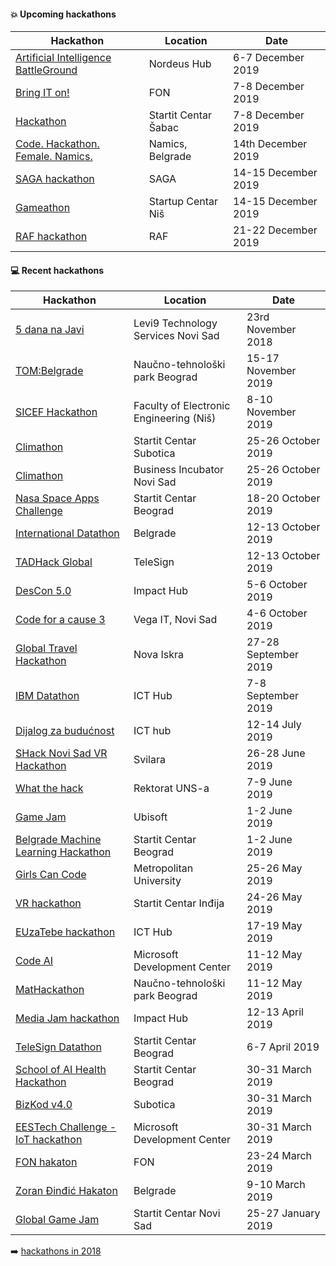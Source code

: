 #### :boom: Upcoming hackathons

| Hackathon | Location | Date |
| --------- | -------- | ---- |
| [Artificial Intelligence BattleGround](https://aibg.best.rs) | Nordeus Hub | 6-7 December 2019 |
| [Bring IT on!](http://hzs.fonis.rs/) | FON | 7-8 December 2019 |
| [Hackathon](https://startit.rs/kreirajte-mobilnu-aplikaciju-za-direktno-ucesce-gradana-sapca-u-izradi-i-realizaciji-gradskih-projekata-hakaton-u-startit-centru-sabac/) | Startit Centar Šabac | 7-8 December 2019 |
| [Code. Hackathon. Female. Namics.](https://namics.com/en/event/female-code-hackathon-2019) | Namics, Belgrade | 14th December 2019 |
| [SAGA hackathon](https://brandnewengineers.rs/2019/11/22/SAGA_najava.html) | SAGA | 14-15 December 2019 |
| [Gameathon](http://www.gameathon.rs/#/) | Startup Centar Niš | 14-15 December 2019 |
| [RAF hackathon](https://hakaton.raf.edu.rs/prijava) | RAF | 21-22 December 2019 |

#### :computer: Recent hackathons

| Hackathon | Location | Date |
| --------- | -------- | ---- |
| [5 dana na Javi](http://www.5dananajavi.com) | Levi9 Technology Services Novi Sad | 23rd November 2018 |
| [TOM:Belgrade](https://www.tombelgrade.org) | Naučno-tehnološki park Beograd | 15-17 November 2019 |
| [SICEF Hackathon](http://hakaton.sicef.info/) | Faculty of Electronic Engineering (Niš) | 8-10 November 2019 |
| [Climathon](https://climathon.climate-kic.org/en/subotica) | Startit Centar Subotica | 25-26 October 2019 |
| [Climathon](https://climathon.climate-kic.org/en/novi-sad) | Business Incubator Novi Sad | 25-26 October 2019 |
| [Nasa Space Apps Challenge](https://2019.spaceappschallenge.org/locations/belgrade) | Startit Centar Beograd | 18-20 October 2019 |
| [International Datathon](https://datathon.eu/global/) | Belgrade | 12-13 October 2019 |
| [TADHack Global](https://tadhack.com/2019/global/belgrade/) | TeleSign | 12-13 October 2019 |
| [DesCon 5.0](https://www.descon.me/2019/) | Impact Hub | 5-6 October 2019 |
| [Code for a cause 3](https://docs.google.com/forms/d/e/1FAIpQLSeiOl8GRwRARHmccSJkf1LntgWdhHBjwgdfVmVW3RtQpkXUfg/viewform) | Vega IT, Novi Sad | 4-6 October 2019 |
| [Global Travel Hackathon](https://www.eventbrite.com/e/global-travel-hackathon-belgrade-edition-tickets-68284501783) | Nova Iskra | 27-28 September 2019 |
| [IBM Datathon](https://datathon.eu/ibm/) | ICT Hub | 7-8 September 2019 |
| [Dijalog za budućnost](https://bfpe.org/hakaton-dijalog-za-buducnost-12-14-jul/) | ICT hub | 12-14 July 2019 |
| [SHack Novi Sad VR Hackathon](https://eu-youthaward.org/shack-novi-sad-2019/) | Svilara | 26-28 June 2019 |
| [What the hack](http://ftnhack.rs/) | Rektorat UNS-a | 7-9 June 2019 |
| [Game Jam](https://startit.rs/napravite-gaming-aplikaciju-tokom-dvadesetcetvorocasovnog-game-jama-pocetkom-juna-u-beogradu/) | Ubisoft | 1-2 June 2019 |
| [Belgrade Machine Learning Hackathon](https://startit.rs/belgrade-machine-learning-hackathon-pocetkom-juna-u-beogradskom-startit-centru/) | Startit Centar Beograd | 1-2 June 2019 |
| [Girls Can Code](http://metlab.rs/hackathon/) | Metropolitan University | 25-26 May 2019 |
| [VR hackathon](https://startit.rs/budite-deo-prvog-hakatona-u-indiji-prijave-otvorene-do-17-maja/) | Startit Centar Inđija | 24-26 May 2019 |
| [EUzaTebe hackathon](http://euhakaton.europa.rs/) | ICT Hub | 17-19 May 2019 |
| [Code AI](https://codeai.lazybrain.org/) | Microsoft Development Center | 11-12 May 2019 |
| [MatHackathon](http://mathack.rs/) | Naučno-tehnološki park Beograd | 11-12 May 2019 |
| [Media Jam hackathon](https://belgrade.impacthub.net/media-jam-hakaton/) | Impact Hub | 12-13 April 2019 |
| [TeleSign Datathon](https://datathon.eu/telesign/) | Startit Centar Beograd | 6-7 April 2019 |
| [School of AI Health Hackathon](https://www.eventbrite.com/e/school-of-ai-health-hackathon-2019-belgrade-serbia-tickets-56859163288) | Startit Centar Beograd | 30-31 March 2019 |
| [BizKod v4.0](http://bizkod.rs/) | Subotica | 30-31 March 2019 |
| [EESTech Challenge - IoT hackathon](https://www.facebook.com/events/266191320968843/) | Microsoft Development Center | 30-31 March 2019 |
| [FON hakaton](http://hakaton.fonis.rs/) | FON | 23-24 March 2019 |
| [Zoran Đinđić Hakaton](http://www.hakatonzorandjindjic.rs/) | Belgrade | 9-10 March 2019 |
| [Global Game Jam](https://globalgamejam.org/2019/jam-sites/startit-centar-novi-sad) | Startit Centar Novi Sad | 25-27 January 2019 |

:arrow_right: [hackathons in 2018](2018.md)
